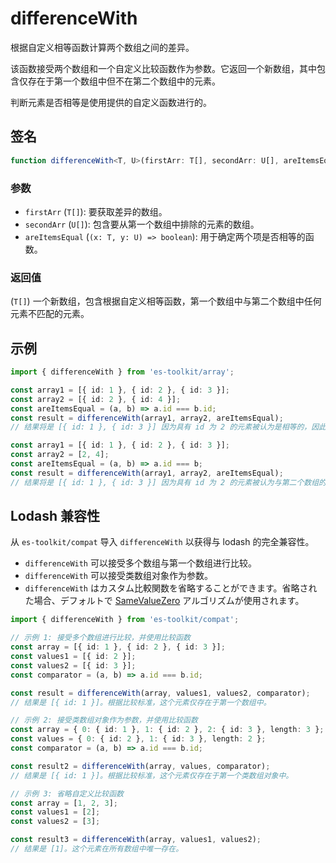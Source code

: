 # differenceWith

根据自定义相等函数计算两个数组之间的差异。

该函数接受两个数组和一个自定义比较函数作为参数。它返回一个新数组，其中包含仅存在于第一个数组中但不在第二个数组中的元素。

判断元素是否相等是使用提供的自定义函数进行的。

## 签名

```typescript
function differenceWith<T, U>(firstArr: T[], secondArr: U[], areItemsEqual: (x: T, y: U) => boolean): T[];
```

### 参数

- `firstArr` (`T[]`): 要获取差异的数组。
- `secondArr` (`U[]`): 包含要从第一个数组中排除的元素的数组。
- `areItemsEqual` (`(x: T, y: U) => boolean`): 用于确定两个项是否相等的函数。

### 返回值

(`T[]`) 一个新数组，包含根据自定义相等函数，第一个数组中与第二个数组中任何元素不匹配的元素。

## 示例

```typescript
import { differenceWith } from 'es-toolkit/array';

const array1 = [{ id: 1 }, { id: 2 }, { id: 3 }];
const array2 = [{ id: 2 }, { id: 4 }];
const areItemsEqual = (a, b) => a.id === b.id;
const result = differenceWith(array1, array2, areItemsEqual);
// 结果将是 [{ id: 1 }, { id: 3 }] 因为具有 id 为 2 的元素被认为是相等的，因此被排除在结果之外。

const array1 = [{ id: 1 }, { id: 2 }, { id: 3 }];
const array2 = [2, 4];
const areItemsEqual = (a, b) => a.id === b;
const result = differenceWith(array1, array2, areItemsEqual);
// 结果将是 [{ id: 1 }, { id: 3 }] 因为具有 id 为 2 的元素被认为与第二个数组的元素相等，因此被排除在结果之外。
```

## Lodash 兼容性

从 `es-toolkit/compat` 导入 `differenceWith` 以获得与 lodash 的完全兼容性。

- `differenceWith` 可以接受多个数组与第一个数组进行比较。
- `differenceWith` 可以接受类数组对象作为参数。
- `differenceWith` はカスタム比較関数を省略することができます。省略された場合、デフォルトで [SameValueZero](https://tc39.es/ecma262/multipage/abstract-operations.html#sec-samevaluezero) アルゴリズムが使用されます。

```typescript
import { differenceWith } from 'es-toolkit/compat';

// 示例 1: 接受多个数组进行比较，并使用比较函数
const array = [{ id: 1 }, { id: 2 }, { id: 3 }];
const values1 = [{ id: 2 }];
const values2 = [{ id: 3 }];
const comparator = (a, b) => a.id === b.id;

const result = differenceWith(array, values1, values2, comparator);
// 结果是 [{ id: 1 }]。根据比较标准，这个元素仅存在于第一个数组中。

// 示例 2: 接受类数组对象作为参数，并使用比较函数
const array = { 0: { id: 1 }, 1: { id: 2 }, 2: { id: 3 }, length: 3 };
const values = { 0: { id: 2 }, 1: { id: 3 }, length: 2 };
const comparator = (a, b) => a.id === b.id;

const result2 = differenceWith(array, values, comparator);
// 结果是 [{ id: 1 }]。根据比较标准，这个元素仅存在于第一个类数组对象中。

// 示例 3: 省略自定义比较函数
const array = [1, 2, 3];
const values1 = [2];
const values2 = [3];

const result3 = differenceWith(array, values1, values2);
// 结果是 [1]。这个元素在所有数组中唯一存在。
```

